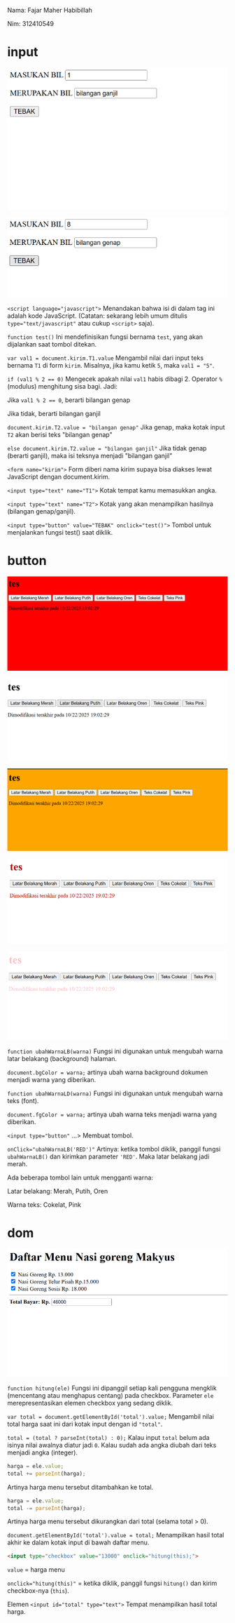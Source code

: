 Nama: Fajar Maher Habibillah

Nim: 312410549

# input

![foto](https://github.com/FajarMhr24/foto/blob/0a4736e73939ac68465491f4bca2ab581d525c45/Screenshot%202025-10-22%20185243.png)

![foto](https://github.com/FajarMhr24/foto/blob/4841febdecd2689f538e32b8be2030ebf9c5834f/Screenshot%202025-10-22%20185257.png)

`<script language="javascript">`
Menandakan bahwa isi di dalam tag ini adalah kode JavaScript.
(Catatan: sekarang lebih umum ditulis `type="text/javascript"` atau cukup `<script>` saja).

`function test()`
Ini mendefinisikan fungsi bernama `test`, yang akan dijalankan saat tombol ditekan.

`var val1 = document.kirim.T1.value`
Mengambil nilai dari input teks bernama `T1` di form `kirim`.
Misalnya, jika kamu ketik `5`, maka `val1 = "5"`.

`if (val1 % 2 == 0)`
Mengecek apakah nilai `val1` habis dibagi 2.
Operator `%` (modulus) menghitung sisa bagi.
Jadi:

Jika `val1 % 2 == 0`, berarti bilangan genap

Jika tidak, berarti bilangan ganjil

`document.kirim.T2.value = "bilangan genap"`
Jika genap, maka kotak input `T2` akan berisi teks "bilangan genap"

`else document.kirim.T2.value = "bilangan ganjil"`
Jika tidak genap (berarti ganjil), maka isi teksnya menjadi "bilangan ganjil"

`<form name="kirim">`
Form diberi nama kirim supaya bisa diakses lewat JavaScript dengan document.kirim.

`<input type="text" name="T1">`
Kotak tempat kamu memasukkan angka.

`<input type="text" name="T2">`
Kotak yang akan menampilkan hasilnya (bilangan genap/ganjil).

`<input type="button" value="TEBAK" onclick="test()">`
Tombol untuk menjalankan fungsi test() saat diklik.

# button

![foto](https://github.com/FajarMhr24/foto/blob/1970232ed35aefc2ba9a120426bd452430bea9bc/Screenshot%202025-10-22%20190244.png)

![foto](https://github.com/FajarMhr24/foto/blob/7165fe38818f283c578d0e284fb0405f8d380897/Screenshot%202025-10-22%20190252.png)

![foto](https://github.com/FajarMhr24/foto/blob/7165fe38818f283c578d0e284fb0405f8d380897/Screenshot%202025-10-22%20190258.png)

![foto](https://github.com/FajarMhr24/foto/blob/7165fe38818f283c578d0e284fb0405f8d380897/Screenshot%202025-10-22%20190307.png)

![foto](https://github.com/FajarMhr24/foto/blob/7165fe38818f283c578d0e284fb0405f8d380897/Screenshot%202025-10-22%20190313.png)

`function ubahWarnaLB(warna)`
Fungsi ini digunakan untuk mengubah warna latar belakang (background) halaman.

`document.bgColor = warna;` artinya ubah warna background dokumen menjadi warna yang diberikan.

`function ubahWarnaLD(warna)`
Fungsi ini digunakan untuk mengubah warna teks (font).

`document.fgColor = warna;` artinya ubah warna teks menjadi warna yang diberikan.

`<input type="button"` ...>
Membuat tombol.

`onClick="ubahWarnaLB('RED')"`
Artinya: ketika tombol diklik, panggil fungsi `ubahWarnaLB()` dan kirimkan parameter `'RED'`.
Maka latar belakang jadi merah.

Ada beberapa tombol lain untuk mengganti warna:

Latar belakang: Merah, Putih, Oren

Warna teks: Cokelat, Pink

# dom 
![foto](https://github.com/FajarMhr24/foto/blob/26e2ca3b337e0a51049f3475b24c0e106316a5fe/Screenshot%202025-10-22%20191800.png)

`function hitung(ele)`
Fungsi ini dipanggil setiap kali pengguna mengklik (mencentang atau menghapus centang) pada checkbox.
Parameter `ele` merepresentasikan elemen checkbox yang sedang diklik.

`var total = document.getElementById('total').value;`
Mengambil nilai total harga saat ini dari kotak input dengan id `"total"`.

`total = (total ? parseInt(total) : 0);`
Kalau input `total` belum ada isinya nilai awalnya diatur jadi `0`.
Kalau sudah ada angka diubah dari teks menjadi angka (integer).

```js
harga = ele.value;
total += parseInt(harga);
```
Artinya harga menu tersebut ditambahkan ke total.

```js
harga = ele.value;
total -= parseInt(harga);
```
Artinya harga menu tersebut dikurangkan dari total (selama total > 0).

`document.getElementById('total').value = total;`
Menampilkan hasil total akhir ke dalam kotak input di bawah daftar menu.

```html
<input type="checkbox" value="13000" onclick="hitung(this);">
```
`value` = harga menu

`onclick="hitung(this)"` = ketika diklik, panggil fungsi `hitung()` dan kirim checkbox-nya (`this`).

Elemen `<input id="total" type="text">`
Tempat menampilkan hasil total harga.
